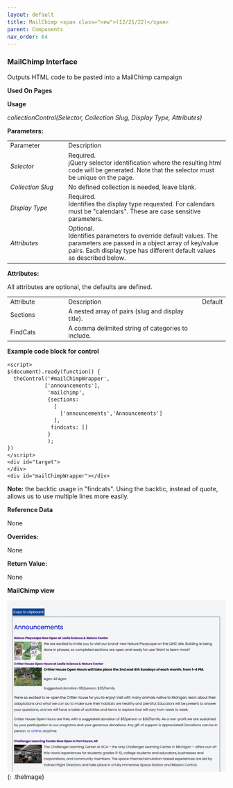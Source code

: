 ```yaml
---
layout: default
title: MailChimp <span class="new">(12/21/22)</span>
parent: Components 
nav_order: 64
---
```


### MailChimp Interface

Outputs HTML code to be pasted into a MailChimp campaign

**Used On Pages**


**Usage**

*collectionControl(Selector, Collection Slug, Display Type, Attributes)*

**Parameters:**

<table class="ws-table-all notranslate">
  <tbody>
    <tr class="tableTop">
     <td style="width:120px">Parameter</td>
     <td>Description</td>
    </tr>
    <tr>
      <td><em>Selector</em></td>
      <td>Required.<br>jQuery selector identification where the resulting html code will be generated.  Note that the selector must be unique on the page.</td>
    </tr>
    <tr>
      <td><em>Collection Slug</em></td>
      <td>No defined collection is needed, leave blank.</td>
    </tr>
    <tr>
      <td><em>Display Type</em></td>
      <td>Required.<br>Identifies the display type requested.  For calendars must be "calendars".  These are case sensitive parameters. </td>
    </tr>
    <tr>
      <td><em>Attributes</em></td>
      <td>Optional.<br>Identifies parameters to override default values.  The parameters are passed in a object array of key/value pairs.  Each display type has different default values as described below. </td>
    </tr>
  </tbody>
</table>

**Attributes:**

All attributes are optional, the defaults are defined.

<table class="ws-table-all notranslate">
  <tbody>
    <tr class="tableTop">
     <td style="width:120px">Attribute</td>
     <td>Description</td>
     <td>Default</td>
    </tr>
    <tr>
      <td>Sections</td>
      <td>A nested array of pairs (slug and display title).</td>
      <td>&nbsp;</td>
    </tr>
    <tr>
     <td>FindCats</td>
     <td>A comma delimited string of categories to include.</td>
     <td>&nbsp;</td>
    </tr>
  </tbody>
</table>

**Example code block for control**

```
<script>
$(document).ready(function() {
  theControl('#mailChimpWrapper',
            ['announcements'],
             'mailchimp',
             {sections: 
               [
                 ['announcements','Announcements']
               ],
              findcats: []
             }
             );
})
</script>
<div id="target">
</div>
<div id="mailChimpWrapper"></div>
```

**Note:** the backtic usage in "findcats".  Using the backtic, instead of quote,
allows us to use multiple lines more easily.

**Reference Data**

None


**Overrides:**

None

**Return Value:**

None

**MailChimp view**

![Alt Mailchimp](../../assets/images/mailchimp.jpg "Mailchimp"){: .theImage}
